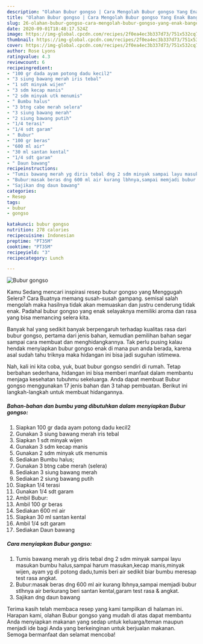 ```yaml
---
description: "Olahan Bubur gongso | Cara Mengolah Bubur gongso Yang Enak Banget"
title: "Olahan Bubur gongso | Cara Mengolah Bubur gongso Yang Enak Banget"
slug: 26-olahan-bubur-gongso-cara-mengolah-bubur-gongso-yang-enak-banget
date: 2020-09-01T18:48:17.524Z
image: https://img-global.cpcdn.com/recipes/2f0ea4ec3b337d73/751x532cq70/bubur-gongso-foto-resep-utama.jpg
thumbnail: https://img-global.cpcdn.com/recipes/2f0ea4ec3b337d73/751x532cq70/bubur-gongso-foto-resep-utama.jpg
cover: https://img-global.cpcdn.com/recipes/2f0ea4ec3b337d73/751x532cq70/bubur-gongso-foto-resep-utama.jpg
author: Rose Lyons
ratingvalue: 4.3
reviewcount: 6
recipeingredient:
- "100 gr dada ayam potong dadu kecil2"
- "3 siung bawang merah iris tebal"
- "1 sdt minyak wijen"
- "3 sdm kecap manis"
- "2 sdm minyak utk menumis"
- " Bumbu halus"
- "3 btng cabe merah selera"
- "3 siung bawang merah"
- "2 siung bawang putih"
- "1/4 terasi"
- "1/4 sdt garam"
- " Bubur"
- "100 gr beras"
- "600 ml air"
- "30 ml santan kental"
- "1/4 sdt garam"
- " Daun bawang"
recipeinstructions:
- "Tumis bawang merah yg diris tebal dng 2 sdm minyak sampai layu masukan bumbu halus,sampai harum masukan,kecap manis,minyak wijen, ayam yg di potong dadu,tumis beri air sedikit biar bumbu meresap test rasa angkat."
- "Bubur:masak beras dng 600 ml air kurang lbhnya,sampai memjadi bubur stlhnya air berkurang beri santan kental,garam test rasa &amp; angkat."
- "Sajikan dng daun bawang"
categories:
- Resep
tags:
- bubur
- gongso

katakunci: bubur gongso 
nutrition: 278 calories
recipecuisine: Indonesian
preptime: "PT35M"
cooktime: "PT35M"
recipeyield: "3"
recipecategory: Lunch

---
```



![Bubur gongso](https://img-global.cpcdn.com/recipes/2f0ea4ec3b337d73/751x532cq70/bubur-gongso-foto-resep-utama.jpg)

Kamu Sedang mencari inspirasi resep bubur gongso yang Menggugah Selera? Cara Buatnya memang susah-susah gampang. semisal salah mengolah maka hasilnya tidak akan memuaskan dan justru cenderung tidak enak. Padahal bubur gongso yang enak selayaknya memiliki aroma dan rasa yang bisa memancing selera kita.



Banyak hal yang sedikit banyak berpengaruh terhadap kualitas rasa dari bubur gongso, pertama dari jenis bahan, kemudian pemilihan bahan segar sampai cara membuat dan menghidangkannya. Tak perlu pusing kalau hendak menyiapkan bubur gongso enak di mana pun anda berada, karena asal sudah tahu triknya maka hidangan ini bisa jadi suguhan istimewa.


Nah, kali ini kita coba, yuk, buat bubur gongso sendiri di rumah. Tetap berbahan sederhana, hidangan ini bisa memberi manfaat dalam membantu menjaga kesehatan tubuhmu sekeluarga. Anda dapat membuat Bubur gongso menggunakan 17 jenis bahan dan 3 tahap pembuatan. Berikut ini langkah-langkah untuk membuat hidangannya.

<!--inarticleads1-->

##### Bahan-bahan dan bumbu yang dibutuhkan dalam menyiapkan Bubur gongso:

1. Siapkan 100 gr dada ayam potong dadu kecil2
1. Gunakan 3 siung bawang merah iris tebal
1. Siapkan 1 sdt minyak wijen
1. Gunakan 3 sdm kecap manis
1. Gunakan 2 sdm minyak utk menumis
1. Sediakan  Bumbu halus;
1. Gunakan 3 btng cabe merah (selera)
1. Sediakan 3 siung bawang merah
1. Sediakan 2 siung bawang putih
1. Siapkan 1/4 terasi
1. Gunakan 1/4 sdt garam
1. Ambil  Bubur:
1. Ambil 100 gr beras
1. Sediakan 600 ml air
1. Siapkan 30 ml santan kental
1. Ambil 1/4 sdt garam
1. Sediakan  Daun bawang




<!--inarticleads2-->

##### Cara menyiapkan Bubur gongso:

1. Tumis bawang merah yg diris tebal dng 2 sdm minyak sampai layu masukan bumbu halus,sampai harum masukan,kecap manis,minyak wijen, ayam yg di potong dadu,tumis beri air sedikit biar bumbu meresap test rasa angkat.
1. Bubur:masak beras dng 600 ml air kurang lbhnya,sampai memjadi bubur stlhnya air berkurang beri santan kental,garam test rasa &amp; angkat.
1. Sajikan dng daun bawang




Terima kasih telah membaca resep yang kami tampilkan di halaman ini. Harapan kami, olahan Bubur gongso yang mudah di atas dapat membantu Anda menyiapkan makanan yang sedap untuk keluarga/teman maupun menjadi ide bagi Anda yang berkeinginan untuk berjualan makanan. Semoga bermanfaat dan selamat mencoba!
